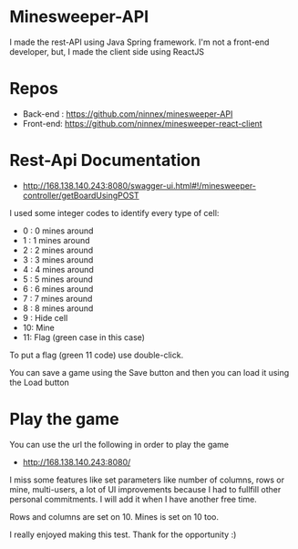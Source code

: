 # Minesweeper-API

I made the rest-API using Java Spring framework. I'm not a front-end developer, but, I made the client side using ReactJS

# Repos

* Back-end : https://github.com/ninnex/minesweeper-API
* Front-end: https://github.com/ninnex/minesweeper-react-client

# Rest-Api Documentation

* http://168.138.140.243:8080/swagger-ui.html#!/minesweeper-controller/getBoardUsingPOST


I used some integer codes to identify every type of cell:

* 0 : 0 mines around
* 1 : 1 mines around
* 2 : 2 mines around
* 3 : 3 mines around
* 4 : 4 mines around
* 5 : 5 mines around
* 6 : 6 mines around
* 7 : 7 mines around
* 8 : 8 mines around
* 9 : Hide cell
* 10: Mine
* 11: Flag (green case in this case)

To put a flag (green 11 code) use double-click.

You can save a game using the Save button and then you can load it using the Load button

# Play the game

You can use the url the following in order to play the game

*  http://168.138.140.243:8080/

I miss some features like set parameters like number of columns, rows or mine, multi-users, a lot of UI improvements because I had to fullfill other personal commitments. I will add it when I have another free time.

Rows and columns are set on 10. Mines is set on 10 too.

I really enjoyed making this test. Thank for the opportunity :)








